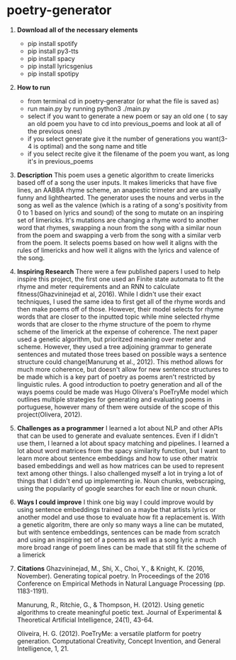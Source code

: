 # poetry-generator


1. **Download all of the necessary elements**
   - pip install spotify
   - pip install py3-tts
   - pip install spacy
   - pip install lyricsgenius
   - pip install spotipy
2. **How to run**
   - from terminal cd in poetry-generator (or what the file is saved as)
   - run main.py by running python3 ./main.py
   - select if you want to generate a new poem or say an old one ( to say an old poem you have to cd into previous_poems and look at all of the previous ones)
   - if you select generate give it the number of generations you want(3-4 is optimal) and the song name and title
   - if you select recite give it the filename of the poem you want, as long it's in previous_poems
3. **Description**
   This poem uses a genetic algorithm to create limericks based off of a song the user inputs. It makes limericks that have five lines, an AABBA rhyme scheme, an anapestic trimeter and are usually funny and lighthearted. The generator uses the nouns and verbs in the song as well as the valence (which is a rating of a song's positivity from 0 to 1 based on lyrics and sound) of the song to mutate on an inspiring set of limericks. It's  mutations are changing a rhyme word to another word that rhymes, swapping a noun from the song with a similar noun from the poem and swapping a verb from the song with a similar verb from the poem. It selects poems based on how well it aligns with the rules of limericks and how well it aligns with the lyrics and valence of the song.
4. **Inspiring Research**
   There were a few published papers I used to help inspire this project, the first one used an Finite state automata to fit the rhyme and meter requirements and an RNN to calculate fitness(Ghazvininejad et al, 2016). While I didn't use their exact techniques, I used the same idea to first get all of the rhyme words and then make poems off of those. However, their model selects for rhyme words that are closer to the inputted topic while mine selected rhyme words that are closer to the rhyme structure of the poem to rhyme scheme of the limerick at the expense of coherence. The next paper used a genetic algorithm, but prioritzed meaning over meter and scheme. However, they used a tree adjoining grammar to generate sentences and mutated those trees based on possible ways a sentence structure could change(Manurung et al., 2012). This method allows for much more coherence, but doesn't allow for new sentence structures to be made which is a key part of poetry as poems aren't restricted by linguistic rules. A good introduction to poetry generation and all of the ways poems could be made was Hugo Olivera's PoeTryMe model which outlines multiple strategies for generating and evaluating poems in portuguese, however many of them were outside of the scope of this project(Olivera, 2012).
5. **Challenges as a programmer**
I learned a lot about NLP and other APIs that can be used to generate and evaluate sentences. Even if I didn't use them, I learned a lot about spacy matching and pipelines.
I learned a lot about word matrices from the spacy similarity function, but I want to learn more about sentence embeddings and how to use other matrix based embeddings and well as how matrices can be used to represent text among other things.
I also challenged myself a lot in trying a lot of things that I didn't end up implementing ie. Noun chunks, webscraping, using the popularity of google searches for each line or noun chunk.
6. **Ways I could improve**
   I think one big way I could improve would by using sentence embeddings trained on a maybe that artists lyrics or another model and use those to evaluate how fit a replacement is. With a genetic algoritm, there are only so many ways a line can be mutated, but with sentence embeddings, sentences can be made from scratch and using an inspiring set of a poems as well as a song lyric a much more broad range of poem lines can be made that still fit the scheme of a limerick
			
8. **Citations**
   Ghazvininejad, M., Shi, X., Choi, Y., & Knight, K. (2016, November). Generating topical poetry. In Proceedings of the 2016 Conference on Empirical Methods in Natural Language Processing (pp. 1183-1191).
   
   Manurung, R., Ritchie, G., & Thompson, H. (2012). Using genetic algorithms to create meaningful poetic text. Journal of Experimental & Theoretical Artificial Intelligence, 24(1), 43-64.
   
   Oliveira, H. G. (2012). PoeTryMe: a versatile platform for poetry generation. Computational Creativity, Concept Invention, and General Intelligence, 1, 21.
